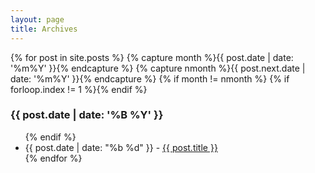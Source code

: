 ```yaml
---
layout: page
title: Archives
---
```


{% for post in site.posts %}
  {% capture month %}{{ post.date | date: '%m%Y' }}{% endcapture %}
  {% capture nmonth %}{{ post.next.date | date: '%m%Y' }}{% endcapture %}
    {% if month != nmonth %}
      {% if forloop.index != 1 %}</ul>{% endif %}
<h3>{{ post.date | date: '%B %Y' }}</h3><ul>
    {% endif %}
<li><time>{{ post.date | date: "%b %d" }}</time> - <a href="{{ post.url }}">{{ post.title }}</a></li>
{% endfor %}
